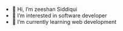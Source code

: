 - 👋 Hi, I’m zeeshan Siddiqui
- 👀 I’m interested in software developer
- 🌱 I’m currently learning web development

<!---
zee0x/zee0x is a ✨ special ✨ repository because its `README.md` (this file) appears on your GitHub profile.
You can click the Preview link to take a look at your changes.
--->

